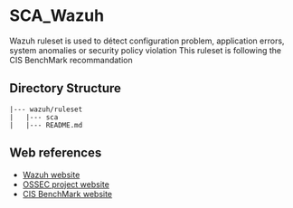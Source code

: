 # SCA_Wazuh
Wazuh ruleset is used to détect configuration problem, application errors, system anomalies or security policy violation
This ruleset is following the CIS BenchMark recommandation

## Directory Structure

    |--- wazuh/ruleset
    |   |--- sca
    |   |--- README.md

## Web references

* [Wazuh website](http://wazuh.com)
* [OSSEC project website](http://ossec.github.io)
* [CIS BenchMark website](https://www.cisecurity.org/cis-benchmarks)